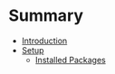 # Summary

* [Introduction](README.md)
* [Setup](setup.md)
   * [Installed Packages](setup/packages.md)


